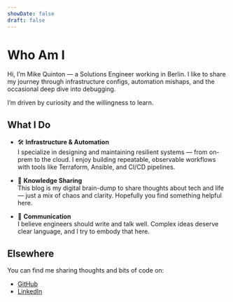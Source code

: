 ```yaml
---
showDate: false
draft: false
---
```


# Who Am I

Hi, I’m Mike Quinton — a Solutions Engineer working in Berlin. I like to share my journey through infrastructure configs, automation mishaps, and the occasional deep dive into debugging.

I’m driven by curiosity and the willingness to learn.

## What I Do

- 🛠️ **Infrastructure & Automation**  
  I specialize in designing and maintaining resilient systems — from on-prem to the cloud. I enjoy building repeatable, observable workflows with tools like Terraform, Ansible, and CI/CD pipelines.

- 🧠 **Knowledge Sharing**  
  This blog is my digital brain-dump to share thoughts about tech and life — just a mix of chaos and clarity. Hopefully you find something helpful here.

- 💬 **Communication**  
  I believe engineers should write and talk well. Complex ideas deserve clear language, and I try to embody that here.

## Elsewhere

You can find me sharing thoughts and bits of code on:

- [GitHub](https://github.com/MikeQuinton)
- [LinkedIn](https://www.linkedin.com/in/mikepquinton/)

